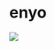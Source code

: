 # enyo

<img src='https://github-readme-stats.vercel.app/api?username=EnyoYaTing&theme=rose_pine:'/>
